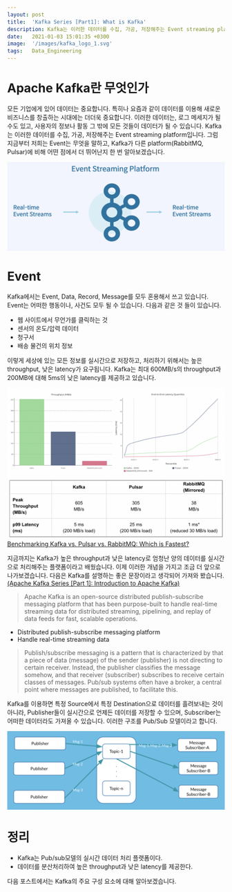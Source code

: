 ```yaml
---
layout: post
title:  'Kafka Series [Part1]: What is Kafka'
description: Kafka는 이러한 데이터를 수집, 가공, 저장해주는 Event streaming platform입니다.
date:   2021-01-03 15:01:35 +0300
image:  '/images/kafka_logo_1.svg'
tags:   Data_Engineering
---
```



# Apache Kafka란 무엇인가
모든 기업에게 있어 데이터는 중요합니다. 특히나 요즘과 같이 데이터를 이용해 새로운 비즈니스를 창출하는 시대에는 더더욱 중요합니다. 이러한 데이터는, 로그 메세지가 될 수도 있고, 사용자의 정보나 활동 그 밖에 모든 것들이 데이터가 될 수 있습니다. Kafka는 이러한 데이터를 수집, 가공, 저장해주는 Event streaming platform입니다. 그럼 지금부터 저희는 Event는 무엇을 말하고, Kafka가 다른 platform(RabbitMQ, Pulsar)에 비해 어떤 점에서 더 뛰어난지 한 번 알아보겠습니다. 

![](/images/kafka_2.png)

# Event

Kafka에서는 Event, Data, Record, Message를 모두 혼용해서 쓰고 있습니다. Event는 어떠한 행동이나, 사건도 모두 될 수 있습니다. 다음과 같은 것 들이 있습니다.  

- 웹 사이트에서 무언가를 클릭하는 것
- 센서의 온도/압력 데이터
- 청구서
- 배송 물건의 위치 정보

이렇게 세상에 있는 모든 정보를 실시간으로 저장하고, 처리하기 위해서는 높은 throughput, 낮은 latency가 요구됩니다. Kafka는 최대 600MB/s의 throughput과 200MB에 대해 5ms의 낮은 latency를 제공하고 있습니다.  

![](/images/kafka_3.png)
[Benchmarking Kafka vs. Pulsar vs. RabbitMQ: Which is Fastest?](https://www.confluent.io/blog/kafka-fastest-messaging-system/)

지금까지는 Kafka가 높은 throughput과 낮은 latency로 엄청난 양의 데이터를 실시간으로 처리해주는 플랫폼이라고 배웠습니다. 이제 이러한 개념을 가지고 조금 더 앞으로 나가보겠습니다. 다음은 Kafka를 설명하는 좋은 문장이라고 생각되어 가져와 봤습니다. [(Apache Kafka Series [Part 1]: Introduction to Apache Kafka)](https://medium.com/codex/apache-kafka-series-part-1-introduction-to-apache-kafka-9b890832002)

> Apache Kafka is an open-source distributed publish-subscribe messaging platform that has been purpose-built to handle real-time streaming data for distributed streaming, pipelining, and replay of data feeds for fast, scalable operations.  

- Distributed publish-subscribe messaging platform
- Handle real-time streaming data

> Publish/subscribe messaging is a pattern that is characterized by that a piece of data (message) of the sender (publisher) is not directing to certain receiver. Instead, the publisher classifies the message somehow, and that receiver (subscriber) subscribes to receive certain classes of messages. Pub/sub systems often have a broker, a central point where messages are published, to facilitate this.

Kafka를 이용하면 특정 Source에서 특정 Destination으로 데이터를 흘려보내는 것이 아니라, Publisher들이 실시간으로 언제든 데이터를 저장할 수 있으며, Subscriber는 어떠한 데이터라도 가져올 수 있습니다. 이러한 구조를 Pub/Sub 모델이라고 합니다.  

![](/images/kafka_4.png)  

# 정리  
- Kafka는 Pub/sub모델의 실시간 데이터 처리 플랫폼이다.  
- 데이터를 분산처리하여 높은 throughput과 낮은 latency를 제공한다.  

다음 포스트에서는 Kafka의 주요 구성 요소에 대해 알아보겠습니다.  